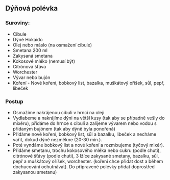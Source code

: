 ## Dýňová polévka

### Suroviny:
- Cibule
- Dýně Hokaido
- Olej nebo máslo (na osmažení cibule)
- Smetana 200 ml
- Zakysaná smetana
- Kokosové mléko (nemusí být)
- Citrónová šťáva
- Worchester
- Vývar nebo bujón
- Koření - Nové koření, bobkový list, bazalka, muškátový oříšek, sůl, pepř, libeček

###  Postup
- Osmažíme nakrájenou cibuli v hrnci na oleji
- Vydlabeme a nakrájíme dýni na větší kusy (tak aby se případně vešly do mixéru), přidáme do hrnce s cibulí a zalijeme vývarem nebo vodou s přidaným bujónem (tak aby dýně byla ponořená)
- Přidáme nové koření, bobkový list, sůl a bazalku, libeček a necháme vařit, dokud dýně nezměkne (20-30 min.).
- Poté vyndáme bobkový list a nové koření a rozmixujeme (tyčový mixér).
- Přidáme smetanu, trochu kokosového mléka nebo cukru (podle chuti), citrónové šťávy (podle chuti), 3 lžíce zakysané smetany, bazalku, sůl, pepř a muškátový oříšek, worchester. (koření chce přidat dost a během dochucování ochutnávat). Do připravené polévky přidat doprostřed zakysanou smetanu)
